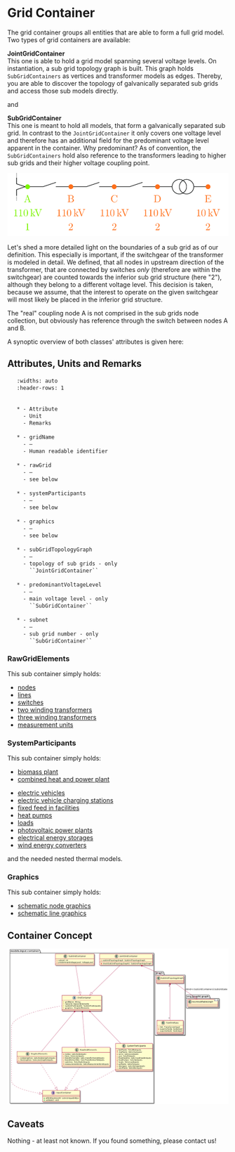 # Grid Container

The grid container groups all entities that are able to form a full grid model.
Two types of grid containers are available:

**JointGridContainer** <br>
This one is able to hold a grid model spanning several voltage levels.
On instantiation, a sub grid topology graph is built.
This graph holds `SubGridContainers` as vertices and transformer models as edges.
Thereby, you are able to discover the topology of galvanically separated sub grids and access those sub models
directly.

and

**SubGridContainer** <br>
This one is meant to hold all models, that form a galvanically separated sub grid.
In contrast to the `JointGridContainer` it only covers one voltage level and therefore has an additional field
for the predominant voltage level apparent in the container.
Why predominant?
As of convention, the `SubGridContainers` hold also reference to the transformers leading to higher sub grids
and their higher voltage coupling point.

![Sub grid boundary definition for transformers with upstream switchgear](../../../_static/figures/transformerWithSwitchGear.png)

Let's shed a more detailed light on the boundaries of a sub grid as of our definition.
This especially is important, if the switchgear of the transformer is modeled in detail.
We defined, that all nodes in upstream direction of the transformer, that are connected by switches *only* (therefore
are within the switchgear) are counted towards the inferior sub grid structure (here "2"), although they belong to a
different voltage level.
This decision is taken, because we assume, that the interest to operate on the given switchgear will most likely be
placed in the inferior grid structure.

The "real" coupling node A is not comprised in the sub grids node collection, but obviously has reference through the
switch between nodes A and B.

A synoptic overview of both classes' attributes is given here:

## Attributes, Units and Remarks

```{list-table}
   :widths: auto
   :header-rows: 1


   * - Attribute
     - Unit
     - Remarks

   * - gridName
     - –
     - Human readable identifier

   * - rawGrid
     - –
     - see below

   * - systemParticipants
     - –
     - see below

   * - graphics
     - –
     - see below

   * - subGridTopologyGraph
     - –
     - topology of sub grids - only
       ``JointGridContainer``

   * - predominantVoltageLevel
     - –
     - main voltage level - only
       ``SubGridContainer``

   * - subnet
     - –
     - sub grid number - only
       ``SubGridContainer``

```

### RawGridElements
This sub container simply holds:

* [nodes](/models/input/grid/node)
* [lines](/models/input/grid/line)
* [switches](/models/input/grid/switch)
* [two winding transformers](/models/input/grid/transformer2w)
* [three winding transformers](/models/input/grid/transformer3w)
* [measurement units](/models/input/grid/measurementunit)


### SystemParticipants
This sub container simply holds:

* [biomass plant](/models/input/participant/bm)
* [combined heat and power plant](/models/input/participant/chp)
- [electric vehicles](/models/input/participant/ev)
- [electric vehicle charging stations](/models/input/participant/evcs)
- [fixed feed in facilities](/models/input/participant/fixedfeedin)
- [heat pumps](/models/input/participant/hp)
- [loads](/models/input/participant/load)
- [photovoltaic power plants](/models/input/participant/pv)
- [electrical energy storages](/models/input/participant/storage)
- [wind energy converters](/models/input/participant/wec)

and the needed nested thermal models.


### Graphics
This sub container simply holds:

* [schematic node graphics](/models/input/grid/nodegraphic)
* [schematic line graphics](/models/input/grid/linegraphic)


## Container Concept

![Model container concept](../../../_static/figures/uml/ModelContainerConcept.png)

## Caveats
Nothing - at least not known.
If you found something, please contact us!
